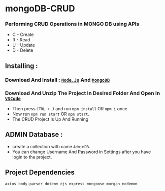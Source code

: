# mongoDB-CRUD

### Performing CRUD Operations in MONGO DB using APIs

- C - Create
- R - Read
- U - Update
- D - Delete

## Installing :

### Download And Install :  [```Node.Js```](https://nodejs.org/en/download/) And [``` MongoDB ```](https://www.mongodb.com/try/download/compass)

### Download And Unzip The Project In Desired Folder And Open In [```VSCode```](https://code.visualstudio.com/download)
- Then press  ``` CTRL + J ```  and run  ``` npm install ```  OR  ``` npm i ```  once.
-  Now run  ``` npm run start ```  OR  ``` npm start ```.
- The CRUD Project Is Up And Running

## ADMIN Database :
- create a collection with name ``` AdminDB ```.
- You can change Username And Password in Settings after you have login to the project.

## Project Dependencies
```
axios body-parser dotenv ejs express mongoose morgan nodemon
```
